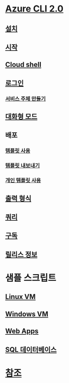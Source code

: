 # [Azure CLI 2.0](overview.md)
## [설치](install-azure-cli.md)
## [시작](get-started-with-azure-cli.md)
## [Cloud shell](/azure/cloud-shell/overview)
## [로그인](authenticate-azure-cli.md)
### [서비스 주체 만들기](create-an-azure-service-principal-azure-cli.md)
## [대화형 모드](interactive-azure-cli.md)
## 배포
### [템플릿 사용](/azure/azure-resource-manager/resource-group-template-deploy-cli?toc=%2fcli%2fazure%2ftoc.json&bc=%2fcli%2fazure%2fbreadcrumb%2ftoc.json)
### [템플릿 내보내기](/azure/azure-resource-manager/resource-manager-export-template-cli?toc=%2fcli%2fazure%2ftoc.json&bc=%2fcli%2fazure%2fbreadcrumb%2ftoc.json)
### [개인 템플릿 사용](/azure-resource-manager/resource-manager-cli-sas-token?toc=%2fcli%2fazure%2ftoc.json&bc=%2fcli%2fazure%2fbreadcrumb%2ftoc.json)
## [출력 형식](format-output-azure-cli.md)
## [쿼리](query-azure-cli.md)
## [구독](manage-azure-subscriptions-azure-cli.md)
## [릴리스 정보](release-notes-azure-cli.md)
# 샘플 스크립트
## [Linux VM](/azure/virtual-machines/linux/cli-samples?toc=%2fcli%2fazure%2ftoc.json&bc=%2fcli%2fazure%2fbreadcrumb%2ftoc.json)
## [Windows VM](/azure/virtual-machines/windows/cli-samples?toc=%2fcli%2fazure%2ftoc.json&bc=%2fcli%2fazure%2fbreadcrumb%2ftoc.json)
## [Web Apps](/azure/app-service-web/app-service-cli-samples?toc=%2fcli%2fazure%2ftoc.json&bc=%2fcli%2fazure%2fbreadcrumb%2ftoc.json)
## [SQL 데이터베이스](/azure/sql-database/sql-database-cli-samples?toc=%2fcli%2fazure%2ftoc.json&bc=%2fcli%2fazure%2fbreadcrumb%2ftoc.json)
# [참조](../docs-ref-autogen/refTOC.md)
